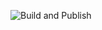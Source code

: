 ![Build and Publish](https://github.com/georgemblack/web/workflows/Build%20and%20Publish/badge.svg?branch=master)
